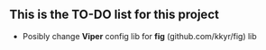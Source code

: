 ## This is the TO-DO list for this project

- Posibly change **Viper** config lib for **fig** (github.com/kkyr/fig) lib